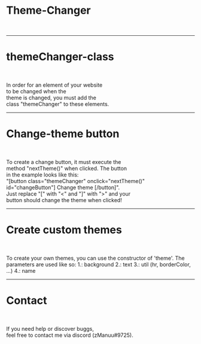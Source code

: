 # Theme-Changer
<br />
<hr>

# themeChanger-class
<br >

In order for an element of your website<br>
to be changed when the<br>
theme is changed, you must add the<br>
class "themeChanger" to these elements.
<br />
<hr>

# Change-theme button
<br >

To create a change button, it must execute the<br>
method "nextTheme()" when clicked. The button<br>
in the example looks like this:<br>
"[button class="themeChanger" onclick="nextTheme()" id="changeButton"] Change theme [/button]".<br>
Just replace "[" with "<" and "]" with ">" and your<br>
button should change the theme when clicked!
<br />
<hr>

# Create custom themes
<br >

To create your own themes, you can use the constructor of 'theme'.
  The parameters are used like so:
  1.: background
  2.: text
  3.: util (hr, borderColor, ...)
  4.: name
<br />
<hr>

# Contact
<br >

If you need help or discover buggs,<br>
feel free to contact me via discord (zManuu#9725).
